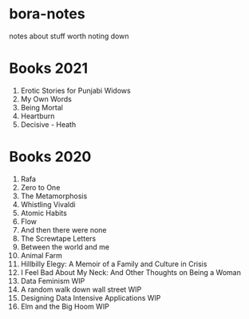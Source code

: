 # bora-notes
notes about stuff worth noting down


# Books 2021
1. Erotic Stories for Punjabi Widows
1. My Own Words
1. Being Mortal
1. Heartburn
1. Decisive - Heath

# Books 2020
1. Rafa
1. Zero to One
1. The Metamorphosis
1. Whistling Vivaldi
1. Atomic Habits
1. Flow 
1. And then there were none 
1. The Screwtape Letters
1. Between the world and me 
1. Animal Farm
1. Hillbilly Elegy: A Memoir of a Family and Culture in Crisis
1. I Feel Bad About My Neck: And Other Thoughts on Being a Woman
1. Data Feminism WIP
1. A random walk down wall street WIP
1. Designing Data Intensive Applications WIP
1. Elm and the Big Hoom WIP


